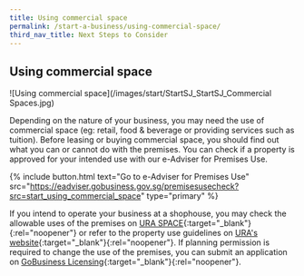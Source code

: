 ```yaml
---
title: Using commercial space
permalink: /start-a-business/using-commercial-space/
third_nav_title: Next Steps to Consider
---
```


## Using commercial space

![Using commercial space](/images/start/StartSJ_StartSJ_Commercial Spaces.jpg)

Depending on the nature of your business, you may need the use of commercial space (eg: retail, food & beverage or providing services such as tuition). Before leasing or buying commercial space, you should find out what you can or cannot do with the premises. You can check if a property is approved for your intended use with our e-Adviser for Premises Use.

{% include button.html text="Go to e-Adviser for Premises Use" src="https://eadviser.gobusiness.gov.sg/premisesusecheck?src=start_using_commercial_space" type="primary" %}

If you intend to operate your business at a shophouse, you may check the allowable uses of the premises on [URA SPACE](https://www.ura.gov.sg/maps/){:target="\_blank"}{:rel="noopener"} or refer to the property use guidelines on [URA's website](https://www.ura.gov.sg/Corporate/Property/Business/Change-Use-of-Property-for-Business/Assessment-Criteria){:target="\_blank"}{:rel="noopener"}. If planning permission is required to change the use of the premises, you can submit an application on [GoBusiness Licensing](https://licence1.business.gov.sg/feportal/web/frontier/home){:target="\_blank"}{:rel="noopener"}.
